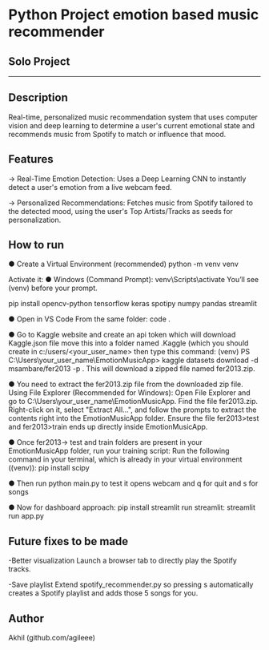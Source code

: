 # Python Project emotion based music recommender 

## Solo Project

----------------------------------------------

## Description

Real-time, personalized music recommendation system that uses computer vision and deep learning to determine a user's current emotional state and recommends music from Spotify to match or influence that mood.

## Features

-> Real-Time Emotion Detection: Uses a Deep Learning CNN to instantly detect a user's emotion from a live webcam feed.

-> Personalized Recommendations: Fetches music from Spotify tailored to the detected mood, using the user's Top Artists/Tracks as seeds for personalization.

## How to run

● Create a Virtual Environment (recommended)
python -m venv venv

Activate it:
● Windows (Command Prompt):
venv\Scripts\activate
You’ll see (venv) before your prompt.

pip install opencv-python tensorflow keras spotipy numpy pandas streamlit

● Open in VS Code
From the same folder:
code .

● Go to Kaggle website and create an api token which will download Kaggle.json file
move this into a folder named .Kaggle (which you should create in c:/users/<your_user_name>
then type this command:
(venv) PS C:\Users\your_user_name\EmotionMusicApp> kaggle datasets download -d msambare/fer2013 -p .
This will download a zipped file named fer2013.zip.

● You need to extract the fer2013.zip file from the downloaded zip file.
Using File Explorer (Recommended for Windows):
Open File Explorer and go to C:\Users\your_user_name\EmotionMusicApp.
Find the file fer2013.zip.
Right-click on it, select "Extract All...", and follow the prompts to extract the contents right into the EmotionMusicApp folder.
Ensure the file fer2013>test and fer2013>train ends up directly inside EmotionMusicApp.

● Once fer2013-> test and train folders are present in your EmotionMusicApp folder, run your training script:
Run the following command in your terminal, which is already in your virtual environment ((venv)):
pip install scipy

● Then run python main.py to test it 
opens webcam and q for quit and s for songs

● Now for dashboard approach:
pip install streamlit
run streamlit:
streamlit run app.py

## Future fixes to be made

-Better visualization
Launch a browser tab to directly play the Spotify tracks.

-Save playlist
Extend spotify_recommender.py so pressing s automatically creates a Spotify playlist and adds those 5 songs for you.

## Author

Akhil 
(github.com/agileee)
